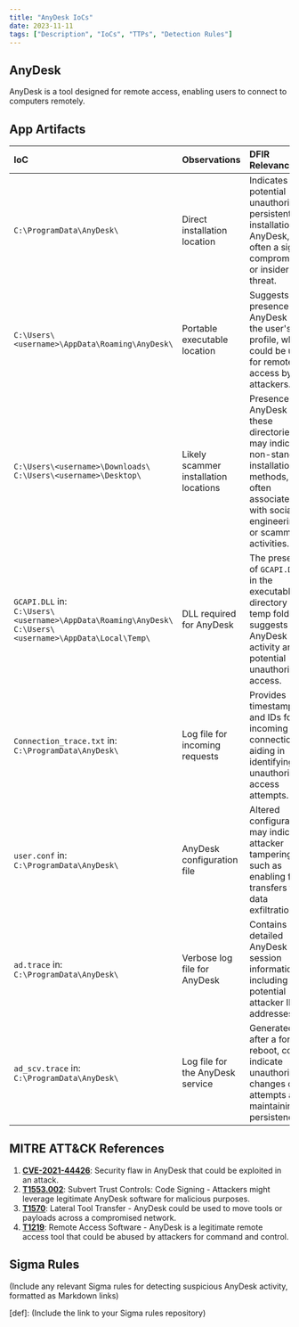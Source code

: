 ```yaml
---
title: "AnyDesk IoCs"
date: 2023-11-11
tags: ["Description", "IoCs", "TTPs", "Detection Rules"]
---
```


## AnyDesk

AnyDesk is a tool designed for remote access, enabling users to connect to computers remotely.

## App Artifacts

| IoC | Observations | DFIR Relevance &nbsp;&nbsp;&nbsp;&nbsp;|
|:----|:-------------|:---------------|
| `C:\ProgramData\AnyDesk\` | Direct installation location | Indicates a potential unauthorized persistent installation of AnyDesk, often a sign of compromise or insider threat. |
| `C:\Users\<username>\AppData\Roaming\AnyDesk\` | Portable executable location | Suggests the presence of AnyDesk on the user's profile, which could be used for remote access by attackers. |
| `C:\Users\<username>\Downloads\`<br>`C:\Users\<username>\Desktop\` | Likely scammer installation locations | Presence of AnyDesk in these directories may indicate non-standard installation methods, often associated with social engineering or scamming activities. |
| `GCAPI.DLL` in:<br>`C:\Users\<username>\AppData\Roaming\AnyDesk\`<br>`C:\Users\<username>\AppData\Local\Temp\` | DLL required for AnyDesk | The presence of `GCAPI.DLL` in the executable directory or temp folders suggests AnyDesk activity and potential unauthorized access. |
| `Connection_trace.txt` in:<br>`C:\ProgramData\AnyDesk\` | Log file for incoming requests | Provides timestamps and IDs for incoming connections, aiding in identifying unauthorized access attempts. |
| `user.conf` in:<br>`C:\ProgramData\AnyDesk\` | AnyDesk configuration file | Altered configurations may indicate attacker tampering, such as enabling file transfers for data exfiltration. |
| `ad.trace` in:<br>`C:\ProgramData\AnyDesk\` | Verbose log file for AnyDesk | Contains detailed AnyDesk session information, including potential attacker IP addresses. |
| `ad_scv.trace` in:<br>`C:\ProgramData\AnyDesk\` | Log file for the AnyDesk service | Generated after a forced reboot, could indicate unauthorized changes or attempts at maintaining persistence. |

## MITRE ATT&CK References

1. **[CVE-2021-44426](https://cve.mitre.org/cgi-bin/cvename.cgi?name=CVE-2021-44426)**: Security flaw in AnyDesk that could be exploited in an attack.
2. **[T1553.002](https://attack.mitre.org/versions/v13/techniques/T1553/002/)**: Subvert Trust Controls: Code Signing - Attackers might leverage legitimate AnyDesk software for malicious purposes.
3. **[T1570](https://attack.mitre.org/versions/v13/techniques/T1570/)**: Lateral Tool Transfer - AnyDesk could be used to move tools or payloads across a compromised network.
4. **[T1219](https://attack.mitre.org/versions/v13/techniques/T1219/)**: Remote Access Software - AnyDesk is a legitimate remote access tool that could be abused by attackers for command and control.

## Sigma Rules

(Include any relevant Sigma rules for detecting suspicious AnyDesk activity, formatted as Markdown links)

[def]: (Include the link to your Sigma rules repository)
